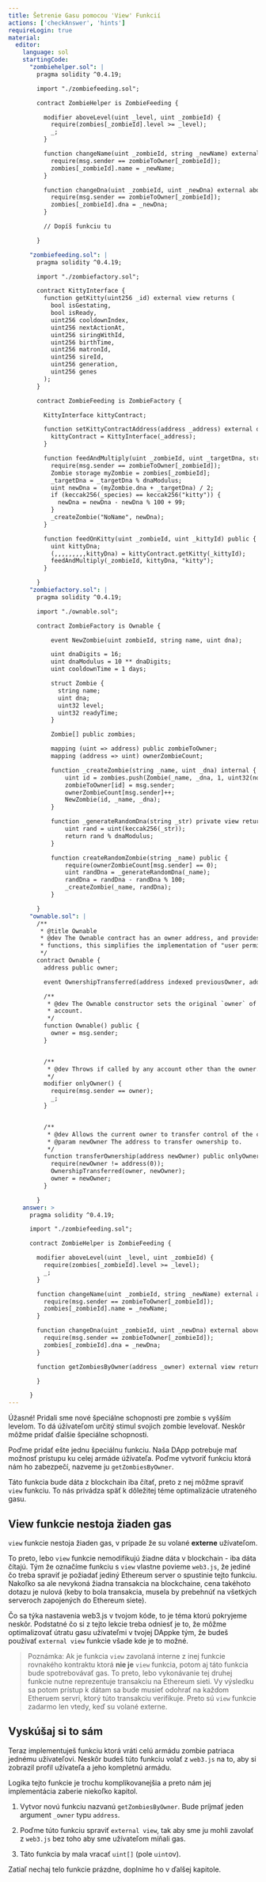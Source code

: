 ```yaml
---
title: Šetrenie Gasu pomocou 'View' Funkcií
actions: ['checkAnswer', 'hints']
requireLogin: true
material:
  editor:
    language: sol
    startingCode:
      "zombiehelper.sol": |
        pragma solidity ^0.4.19;

        import "./zombiefeeding.sol";

        contract ZombieHelper is ZombieFeeding {

          modifier aboveLevel(uint _level, uint _zombieId) {
            require(zombies[_zombieId].level >= _level);
            _;
          }

          function changeName(uint _zombieId, string _newName) external aboveLevel(2, _zombieId) {
            require(msg.sender == zombieToOwner[_zombieId]);
            zombies[_zombieId].name = _newName;
          }

          function changeDna(uint _zombieId, uint _newDna) external aboveLevel(20, _zombieId) {
            require(msg.sender == zombieToOwner[_zombieId]);
            zombies[_zombieId].dna = _newDna;
          }

          // Dopíš funkciu tu

        }

      "zombiefeeding.sol": |
        pragma solidity ^0.4.19;

        import "./zombiefactory.sol";

        contract KittyInterface {
          function getKitty(uint256 _id) external view returns (
            bool isGestating,
            bool isReady,
            uint256 cooldownIndex,
            uint256 nextActionAt,
            uint256 siringWithId,
            uint256 birthTime,
            uint256 matronId,
            uint256 sireId,
            uint256 generation,
            uint256 genes
          );
        }

        contract ZombieFeeding is ZombieFactory {

          KittyInterface kittyContract;

          function setKittyContractAddress(address _address) external onlyOwner {
            kittyContract = KittyInterface(_address);
          }

          function feedAndMultiply(uint _zombieId, uint _targetDna, string _species) public {
            require(msg.sender == zombieToOwner[_zombieId]);
            Zombie storage myZombie = zombies[_zombieId];
            _targetDna = _targetDna % dnaModulus;
            uint newDna = (myZombie.dna + _targetDna) / 2;
            if (keccak256(_species) == keccak256("kitty")) {
              newDna = newDna - newDna % 100 + 99;
            }
            _createZombie("NoName", newDna);
          }

          function feedOnKitty(uint _zombieId, uint _kittyId) public {
            uint kittyDna;
            (,,,,,,,,,kittyDna) = kittyContract.getKitty(_kittyId);
            feedAndMultiply(_zombieId, kittyDna, "kitty");
          }

        }
      "zombiefactory.sol": |
        pragma solidity ^0.4.19;

        import "./ownable.sol";

        contract ZombieFactory is Ownable {

            event NewZombie(uint zombieId, string name, uint dna);

            uint dnaDigits = 16;
            uint dnaModulus = 10 ** dnaDigits;
            uint cooldownTime = 1 days;

            struct Zombie {
              string name;
              uint dna;
              uint32 level;
              uint32 readyTime;
            }

            Zombie[] public zombies;

            mapping (uint => address) public zombieToOwner;
            mapping (address => uint) ownerZombieCount;

            function _createZombie(string _name, uint _dna) internal {
                uint id = zombies.push(Zombie(_name, _dna, 1, uint32(now + cooldownTime))) - 1;
                zombieToOwner[id] = msg.sender;
                ownerZombieCount[msg.sender]++;
                NewZombie(id, _name, _dna);
            }

            function _generateRandomDna(string _str) private view returns (uint) {
                uint rand = uint(keccak256(_str));
                return rand % dnaModulus;
            }

            function createRandomZombie(string _name) public {
                require(ownerZombieCount[msg.sender] == 0);
                uint randDna = _generateRandomDna(_name);
                randDna = randDna - randDna % 100;
                _createZombie(_name, randDna);
            }

        }
      "ownable.sol": |
        /**
         * @title Ownable
         * @dev The Ownable contract has an owner address, and provides basic authorization control
         * functions, this simplifies the implementation of "user permissions".
         */
        contract Ownable {
          address public owner;

          event OwnershipTransferred(address indexed previousOwner, address indexed newOwner);

          /**
           * @dev The Ownable constructor sets the original `owner` of the contract to the sender
           * account.
           */
          function Ownable() public {
            owner = msg.sender;
          }


          /**
           * @dev Throws if called by any account other than the owner.
           */
          modifier onlyOwner() {
            require(msg.sender == owner);
            _;
          }


          /**
           * @dev Allows the current owner to transfer control of the contract to a newOwner.
           * @param newOwner The address to transfer ownership to.
           */
          function transferOwnership(address newOwner) public onlyOwner {
            require(newOwner != address(0));
            OwnershipTransferred(owner, newOwner);
            owner = newOwner;
          }

        }
    answer: >
      pragma solidity ^0.4.19;

      import "./zombiefeeding.sol";

      contract ZombieHelper is ZombieFeeding {

        modifier aboveLevel(uint _level, uint _zombieId) {
          require(zombies[_zombieId].level >= _level);
          _;
        }

        function changeName(uint _zombieId, string _newName) external aboveLevel(2, _zombieId) {
          require(msg.sender == zombieToOwner[_zombieId]);
          zombies[_zombieId].name = _newName;
        }

        function changeDna(uint _zombieId, uint _newDna) external aboveLevel(20, _zombieId) {
          require(msg.sender == zombieToOwner[_zombieId]);
          zombies[_zombieId].dna = _newDna;
        }

        function getZombiesByOwner(address _owner) external view returns(uint[]) {

        }

      }
---
```


Úžasné! Pridali sme nové špeciálne schopnosti pre zombie s vyšším levelom. To dá úžívateľom určitý stimul svojich zombie levelovať. Neskôr môžme pridať ďalšie špeciálne schopnosti. 

Poďme pridať ešte jednu špeciálnu funkciu. Naša DApp potrebuje mať možnosť prístupu ku celej armáde úžívateľa. Poďme vytvoriť funkciu ktorá nám ho zabezpečí, nazveme ju `getZombiesByOwner`.

Táto funkcia bude dáta z blockchain iba čítať, preto z nej môžme spraviť `view` funkciu. To nás privádza späť k dôležitej téme optimalizácie utrateného gasu.

## View funkcie nestoja žiaden gas

`view` funkcie nestoja žiaden gas, v prípade že su volané **externe** užívateľom.

To preto, lebo `view` funkcie nemodifikujú žiadne dáta v blockchain - iba dáta čítajú. Tým že označíme funkciu s `view` vlastne povieme `web3.js`, že jediné čo treba spraviť je požiadať jediný Ethereum server o spustinie tejto funkciu. Nakoľko sa ale nevykoná žiadna transakcia na blockchaine, cena takéhoto dotazu je nulová (keby to bola transakcia, musela by prebehnúť na všetkých serveroch zapojených do Ethereum siete).

Čo sa týka nastavenia web3.js v tvojom kóde, to je téma ktorú pokryjeme neskôr. Podstatné čo si z tejto lekcie treba odniesť je to, že môžme optimalizovať útratu gasu užívateľmi v tvojej DAppke tým, že budeš používať `external view`  funkcie všade kde je to možné.

> Poznámka: Ak je funkcia `view` zavolaná interne z inej funkcie rovnakého kontraktu ktorá **nie je** `view` funkcia, potom aj táto funkcia bude spotrebovávať gas. To preto, lebo vykonávanie tej druhej funkcie nutne reprezentuje transakciu na Ethereum sieti. Vy výsledku sa potom prístup k dátam sa bude musieť odohrať na každom Etheruem servri, ktorý túto transakciu verifikuje. Preto sú `view` funkcie zadarmo len vtedy, keď su volané externe. 

## Vyskúšaj si to sám

Teraz implementuješ funkciu ktorá vráti celú armádu zombie patriaca jednému užívateľovi. Neskôr budeš túto funkciu volať z `web3.js` na to, aby si zobrazil profil užívateľa a jeho kompletnú armádu.

Logika tejto funkcie je trochu komplikovanejšia a preto nám jej implementácia zaberie niekoľko kapitol.

1. Vytvor novú funkciu nazvanú `getZombiesByOwner`. Bude príjmať jeden argument `_owner` typu `address`. 

2. Poďme túto funkciu spraviť `external view`, tak aby sme ju mohli zavolať z `web3.js` bez toho aby sme užívateľom míňali gas.

3. Táto funkcia by mala vracať  `uint[]` (pole `uint`ov).

Zatiaľ nechaj telo funkcie prázdne, doplníme ho v ďalšej kapitole.
